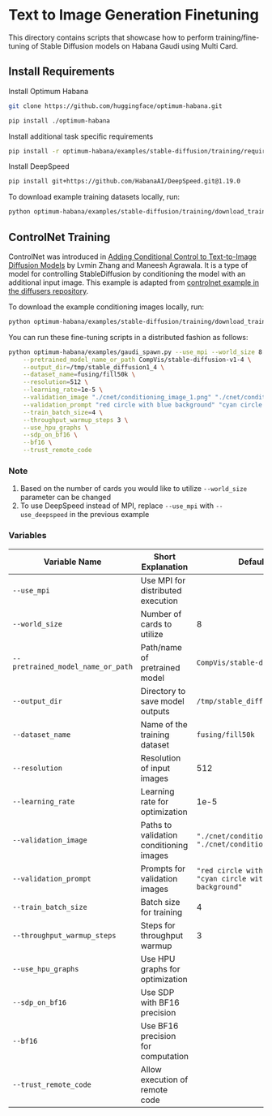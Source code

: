 # Text to Image Generation Finetuning

This directory contains scripts that showcase how to perform training/fine-tuning of Stable Diffusion models on Habana Gaudi using Multi Card.

## Install Requirements 
Install Optimum Habana

```sh
git clone https://github.com/huggingface/optimum-habana.git

pip install ./optimum-habana
```
Install additional task specific requirements

```sh
pip install -r optimum-habana/examples/stable-diffusion/training/requirements.txt
```

Install DeepSpeed 

```sh
pip install git+https://github.com/HabanaAI/DeepSpeed.git@1.19.0
```



To download example training datasets locally, run:

```sh
python optimum-habana/examples/stable-diffusion/training/download_train_datasets.py
```

## ControlNet Training

ControlNet was introduced in [Adding Conditional Control to Text-to-Image Diffusion Models](https://huggingface.co/papers/2302.05543) by Lvmin Zhang and Maneesh Agrawala. It is a type of model for controlling StableDiffusion by conditioning the model with an additional input image. This example is adapted from [controlnet example in the diffusers repository](https://github.com/huggingface/diffusers/tree/main/examples/controlnet#training).

To download the example conditioning images locally, run:

```sh
python optimum-habana/examples/stable-diffusion/training/download_train_datasets.py
```

You can run these fine-tuning scripts in a distributed fashion as follows:

```sh
python optimum-habana/examples/gaudi_spawn.py --use_mpi --world_size 8 optimum-habana/examples/stable-diffusion/training/train_controlnet.py \
    --pretrained_model_name_or_path CompVis/stable-diffusion-v1-4 \
    --output_dir=/tmp/stable_diffusion1_4 \
    --dataset_name=fusing/fill50k \
    --resolution=512 \
    --learning_rate=1e-5 \
    --validation_image "./cnet/conditioning_image_1.png" "./cnet/conditioning_image_2.png" \
    --validation_prompt "red circle with blue background" "cyan circle with brown floral background" \
    --train_batch_size=4 \
    --throughput_warmup_steps 3 \
    --use_hpu_graphs \
    --sdp_on_bf16 \
    --bf16 \
    --trust_remote_code
```
### Note 
1. Based on the number of cards you would like to utilize `--world_size` parameter can be changed 
2. To use DeepSpeed instead of MPI, replace `--use_mpi` with `--use_deepspeed` in the previous example


### Variables

| Variable Name                        | Short Explanation                          | Default Value                     |
|--------------------------------------|--------------------------------------------|-----------------------------------|
| `--use_mpi`                          | Use MPI for distributed execution          |                                   |
| `--world_size`                       | Number of cards to utilize                 | 8                                 |
| `--pretrained_model_name_or_path`    | Path/name of pretrained model              | `CompVis/stable-diffusion-v1-4`  |
| `--output_dir`                       | Directory to save model outputs            | `/tmp/stable_diffusion1_4`        |
| `--dataset_name`                     | Name of the training dataset               | `fusing/fill50k`                  |
| `--resolution`                       | Resolution of input images                 | 512                               |
| `--learning_rate`                    | Learning rate for optimization             | 1e-5                              |
| `--validation_image`                 | Paths to validation conditioning images    | `"./cnet/conditioning_image_1.png" "./cnet/conditioning_image_2.png"` |
| `--validation_prompt`                | Prompts for validation images              | `"red circle with blue background" "cyan circle with brown floral background"` |
| `--train_batch_size`                 | Batch size for training                    | 4                                 |
| `--throughput_warmup_steps`          | Steps for throughput warmup                | 3                                 |
| `--use_hpu_graphs`                   | Use HPU graphs for optimization            |                                   |
| `--sdp_on_bf16`                      | Use SDP with BF16 precision                |                                   |
| `--bf16`                             | Use BF16 precision for computation        |                                   |
| `--trust_remote_code`                | Allow execution of remote code             |                                   |